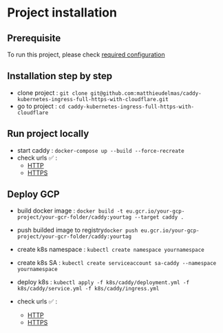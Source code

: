 # Project installation

## Prerequisite

To run this project, please check [required configuration](REQUIRED_CONFIG.md)

## Installation step by step

- clone project : `git clone git@github.com:matthieudelmas/caddy-kubernetes-ingress-full-https-with-cloudflare.git`
- go to project : `cd caddy-kubernetes-ingress-full-https-with-cloudflare`

## Run project locally

- start caddy : `docker-compose up --build --force-recreate`
- check urls ✅ :
   - [HTTP](http://caddy-kubernetes-ingress-full-https-with-cloudflare.localhost)
   - [HTTPS](https://caddy-kubernetes-ingress-full-https-with-cloudflare.localhost)

## Deploy GCP

- build docker image : `docker build -t eu.gcr.io/your-gcp-project/your-gcr-folder/caddy:yourtag --target caddy .`
- push builded image to registry`docker push eu.gcr.io/your-gcp-project/your-gcr-folder/caddy:yourtag`
- create k8s namespace : `kubectl create namespace yournamespace`
- create k8s SA : `kubectl create serviceaccount sa-caddy --namespace yournamespace`
- deploy k8s : `kubectl apply -f k8s/caddy/deployment.yml -f k8s/caddy/service.yml -f k8s/caddy/ingress.yml`

- check urls ✅ :
    - [HTTP](http://yourdomain.example.com)
    - [HTTPS](https://yourdomain.example.com)